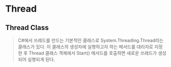 # Thread

## Thread Class
> C#에서 쓰레드를 만드는 기본적인 클래스로 System.Threading.Thread라는 클래스가 있다. 이 클래스의 생성자에 실행하고자 하는 메서드를 대리자로 지정한 후 Thread 클래스 객체에서 Start() 메서드를 호출하면 새로운 쓰레드가 생성되어 실행되게 된다. 
